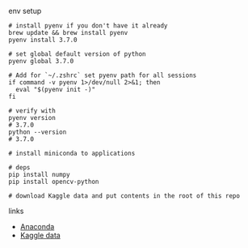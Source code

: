 env setup
```
# install pyenv if you don't have it already
brew update && brew install pyenv
pyenv install 3.7.0

# set global default version of python
pyenv global 3.7.0

# Add for `~/.zshrc` set pyenv path for all sessions
if command -v pyenv 1>/dev/null 2>&1; then
  eval "$(pyenv init -)"
fi

# verify with 
pyenv version
# 3.7.0
python --version
# 3.7.0

# install miniconda to applications

# deps
pip install numpy
pip install opencv-python

# download Kaggle data and put contents in the root of this repo

```

links
 - [Anaconda](https://repo.anaconda.com/archive/Anaconda3-2020.11-MacOSX-x86_64.pkg)
 - [Kaggle data](https://www.kaggle.com/c/dogs-vs-cats/data)


